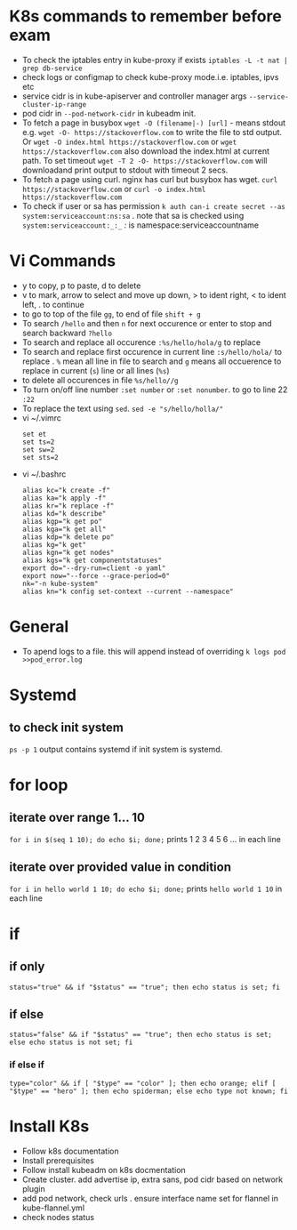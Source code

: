 # K8s commands to remember before exam
- To check the iptables entry in kube-proxy if exists `iptables -L -t nat | grep db-service`
- check logs or configmap to check kube-proxy mode.i.e. iptables, ipvs etc
- service cidr is in kube-apiserver and controller manager args `--service-cluster-ip-range`
- pod cidr in `--pod-network-cidr` in kubeadm init.
- To fetch a page in busybox `wget -O (filename|-) [url]`  - means stdout e.g. `wget -O- https://stackoverflow.com` to write the file to std output. Or `wget -O index.html https://stackoverflow.com` or `wget https://stackoverflow.com` also download the index.html at current path. To set timeout `wget -T 2 -O- https://stackoverflow.com` will downloadand print output to stdout with timeout 2 secs.
- To fetch a page using curl. nginx has curl but busybox has wget. `curl https://stackoverflow.com` or `curl -o index.html https://stackoverflow.com`
- To check if user or sa has permission `k auth can-i create secret --as system:serviceaccount:ns:sa` . note that sa is checked using `system:serviceaccount:_:_` _:_ is namespace:serviceaccountname

# Vi Commands
- y to copy, p to paste, d to delete
- v to mark, arrow to select and move up down, > to ident right, < to ident left, . to continue
- to go to top of the file `gg`, to end of file `shift + g`
- To search `/hello` and then `n` for next occurence or enter to stop and search backward `?hello`
- To search and replace all occurence `:%s/hello/hola/g` to replace
- To search and replace first occurence in current line `:s/hello/hola/` to replace . `%` mean all line in file to search and `g` means all occuerence to replace in current (`s`) line or all lines (`%s`)
- to delete all occurences in file `%s/hello//g`
- To turn on/off line number `:set number` or `:set nonumber`. to go to line 22 `:22`
- To replace the text using `sed`. `sed -e "s/hello/holla/"`
- vi ~/.vimrc
  ````
  set et
  set ts=2
  set sw=2
  set sts=2
  ````
- vi ~/.bashrc
  ````
  alias kc="k create -f"
  alias ka="k apply -f"
  alias kr="k replace -f"
  alias kd="k describe"
  alias kgp="k get po"
  alias kga="k get all"
  alias kdp="k delete po"
  alias kg="k get"
  alias kgn="k get nodes"
  alias kgs="k get componentstatuses"
  export do="--dry-run=client -o yaml"
  export now="--force --grace-period=0"
  nk="-n kube-system"
  alias kn="k config set-context --current --namespace"
  ````

# General
- To apend logs to a file. this will append instead of overriding `k logs pod >>pod_error.log`

# Systemd

## to check init system
`ps -p 1`
output contains  systemd if init system is systemd.

# for loop

## iterate over range 1... 10
`for i in $(seq 1 10); do echo $i; done;`
prints 1 2 3 4 5 6 ... in each line

## iterate over provided value in condition
`for i in hello world 1 10; do echo $i; done;`
prints `hello world 1 10` in each line

# if

## if only
`status="true" && if "$status" == "true"; then echo status is set; fi`

## if else
`status="false" && if "$status" == "true"; then echo status is set; else echo status is not set; fi`

### if else if
`type="color" && if [ "$type" == "color" ]; then echo orange; elif [ "$type" == "hero" ]; then echo spiderman; else echo type not known; fi`


# Install K8s
- Follow k8s documentation
- Install prerequisites
- Follow install kubeadm on k8s docmentation
- Create cluster. add advertise ip, extra sans, pod cidr based on network plugin
- add pod network, check urls . ensure interface name set for flannel in kube-flannel.yml
- check nodes status
